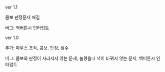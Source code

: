 ver 1.1

콤보 판정문제 해결

버그:
백버튼시 인터럽트

ver 1.0

추가:
마우스 조작,
콤보, 
판정, 
점수

버그:
콤보와 판정이 사라지지 않는 문제,
눌렀을때 색이 바뀌지 않는 문제,
백버튼시 인터럽트
